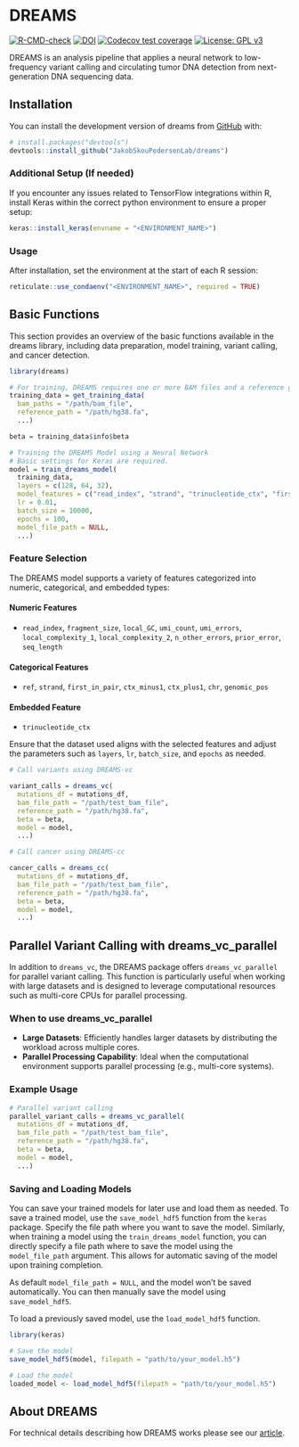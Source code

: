 
<!-- README.md is generated from README.Rmd. Please edit that file -->

# DREAMS

<!-- badges: start -->

[![R-CMD-check](https://github.com/JakobSkouPedersenLab/dreams/workflows/R-CMD-check/badge.svg)](https://github.com/JakobSkouPedersenLab/dreams/actions)
[![DOI](https://zenodo.org/badge/455089263.svg)](https://zenodo.org/badge/latestdoi/455089263)
[![Codecov test
coverage](https://codecov.io/gh/JakobSkouPedersenLab/dreams/branch/main/graph/badge.svg)](https://app.codecov.io/gh/JakobSkouPedersenLab/dreams?branch=main)
[![License: GPL
v3](https://img.shields.io/badge/License-GPLv3-blue.svg)](https://www.gnu.org/licenses/gpl-3.0)

<!-- badges: end -->

DREAMS is an analysis pipeline that applies a neural network to
low-frequency variant calling and circulating tumor DNA detection from
next-generation DNA sequencing data.

## Installation

You can install the development version of dreams from
[GitHub](https://github.com/JakobSkouPedersenLab/dreams) with:

``` r
# install.packages("devtools")
devtools::install_github("JakobSkouPedersenLab/dreams")
```

### Additional Setup (If needed)

If you encounter any issues related to TensorFlow integrations within R,
install Keras within the correct python environment to ensure a proper
setup:

``` r
keras::install_keras(envname = "<ENVIRONMENT_NAME>")
```

### Usage

After installation, set the environment at the start of each R session:

``` r
reticulate::use_condaenv("<ENVIRONMENT_NAME>", required = TRUE)
```

## Basic Functions

This section provides an overview of the basic functions available in
the dreams library, including data preparation, model training, variant
calling, and cancer detection.

``` r
library(dreams)

# For training, DREAMS requires one or more BAM files and a reference genome.
training_data = get_training_data(
  bam_paths = "/path/bam_file",
  reference_path = "/path/hg38.fa",
  ...)

beta = training_data$info$beta

# Training the DREAMS Model using a Neural Network
# Basic settings for Keras are required.
model = train_dreams_model(
  training_data,
  layers = c(128, 64, 32),
  model_features = c("read_index", "strand", "trinucleotide_ctx", "first_in_pair", "umi_count"),
  lr = 0.01,
  batch_size = 10000,
  epochs = 100,
  model_file_path = NULL,
  ...)
```

### Feature Selection

The DREAMS model supports a variety of features categorized into
numeric, categorical, and embedded types:

#### Numeric Features

- `read_index`, `fragment_size`, `local_GC`, `umi_count`, `umi_errors`,
  `local_complexity_1`, `local_complexity_2`, `n_other_errors`,
  `prior_error`, `seq_length`

#### Categorical Features

- `ref`, `strand`, `first_in_pair`, `ctx_minus1`, `ctx_plus1`, `chr`,
  `genomic_pos`

#### Embedded Feature

- `trinucleotide_ctx`

Ensure that the dataset used aligns with the selected features and
adjust the parameters such as `layers`, `lr`, `batch_size`, and `epochs`
as needed.

``` r
# Call variants using DREAMS-vc

variant_calls = dreams_vc(
  mutations_df = mutations_df,
  bam_file_path = "/path/test_bam_file",
  reference_path = "/path/hg38.fa",
  beta = beta,
  model = model,
  ...)

# Call cancer using DREAMS-cc

cancer_calls = dreams_cc(
  mutations_df = mutations_df,
  bam_file_path = "/path/test_bam_file",
  reference_path = "/path/hg38.fa",
  beta = beta,
  model = model,
  ...)
```

## Parallel Variant Calling with dreams_vc_parallel

In addition to `dreams_vc`, the DREAMS package offers
`dreams_vc_parallel` for parallel variant calling. This function is
particularly useful when working with large datasets and is designed to
leverage computational resources such as multi-core CPUs for parallel
processing.

### When to use dreams_vc_parallel

- **Large Datasets**: Efficiently handles larger datasets by
  distributing the workload across multiple cores.
- **Parallel Processing Capability**: Ideal when the computational
  environment supports parallel processing (e.g., multi-core systems).

### Example Usage

``` r
# Parallel variant calling
parallel_variant_calls = dreams_vc_parallel(
  mutations_df = mutations_df,
  bam_file_path = "/path/test_bam_file",
  reference_path = "/path/hg38.fa",
  beta = beta,
  model = model,
  ...)
```

### Saving and Loading Models

You can save your trained models for later use and load them as needed.
To save a trained model, use the `save_model_hdf5` function from the
`keras` package. Specify the file path where you want to save the model.
Similarly, when training a model using the `train_dreams_model`
function, you can directly specify a file path where to save the model
using the `model_file_path` argument. This allows for automatic saving
of the model upon training completion.

As default `model_file_path = NULL`, and the model won’t be saved
automatically. You can then manually save the model using
`save_model_hdf5`.

To load a previously saved model, use the `load_model_hdf5` function.

``` r
library(keras)

# Save the model
save_model_hdf5(model, filepath = "path/to/your_model.h5")

# Load the model
loaded_model <- load_model_hdf5(filepath = "path/to/your_model.h5")
```

## About DREAMS

For technical details describing how DREAMS works please see our
[article](https://genomebiology.biomedcentral.com/articles/10.1186/s13059-023-02920-1).
